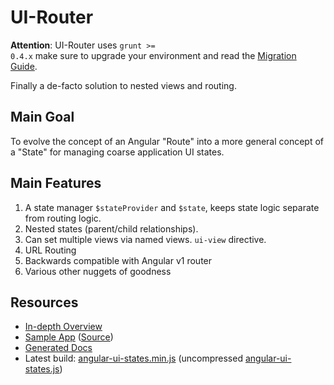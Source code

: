 # UI-Router

**Attention**: UI-Router uses <code>grunt >= 0.4.x</code> make sure to upgrade your environment and read the
[Migration Guide](http://gruntjs.com/upgrading-from-0.3-to-0.4).

Finally a de-facto solution to nested views and routing.


## Main Goal
To evolve the concept of an Angular "Route" into a more general concept of a "State" for managing coarse application UI states.

## Main Features
1. A state manager `$stateProvider` and `$state`, keeps state logic separate from routing logic.
2. Nested states (parent/child relationships).
3. Can set multiple views via named views. `ui-view` directive.
4. URL Routing
5. Backwards compatible with Angular v1 router
6. Various other nuggets of goodness

## Resources

* [In-depth Overview](https://github.com/angular-ui/ui-router/wiki)
* [Sample App](http://angular-ui.github.com/ui-router/sample/) ([Source](https://github.com/angular-ui/ui-router/tree/ui-states/sample))
* [Generated Docs](http://angular-ui.github.com/ui-router/build/doc/)
* Latest build: [angular-ui-states.min.js](http://angular-ui.github.com/ui-router/build/angular-ui-states.min.js)
  (uncompressed [angular-ui-states.js](http://angular-ui.github.com/ui-router/build/angular-ui-states.js))
